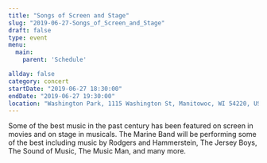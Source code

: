```yaml
---
title: "Songs of Screen and Stage"
slug: "2019-06-27-Songs_of_Screen_and_Stage"
draft: false
type: event
menu: 
  main:
    parent: 'Schedule'

allday: false
category: concert
startDate: "2019-06-27 18:30:00"
endDate: "2019-06-27 19:30:00"
location: "Washington Park, 1115 Washington St, Manitowoc, WI 54220, USA"
---
```

Some of the best music in the past century has been featured on screen in movies and on stage in musicals. The Marine Band will be performing some of the best including music by Rodgers and Hammerstein, The Jersey Boys, The Sound of Music, The Music Man, and many more.
